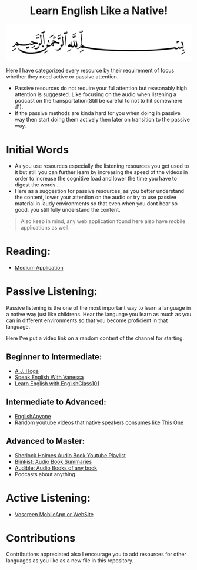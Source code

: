 <h1 align="center">Learn English Like a Native!</h1>

![](start_of_everything.png)

Here I have categorized every resource by their requirement of focus whether they need active or passive attention.
 * Passive resources do not require your ful attention but reasonably high attention is suggested. Like focusing on the audio when listening a podcast on the transportation(Still be careful to not to hit somewhere :P).
 * If the passive methods are kinda hard for you when doing in passive way then start doing them actively then later on transition to the passive way.

# Initial Words
 * As you use resources especially the listening resources you get used to it but still you can further learn by increasing the speed of the videos in order to increase the cognitive load and lower the time you have to digest the words .
 * Here as a suggestion for passive resources, as you better understand the content, lower your attention on the audio or try to use passive material in laudy environments so that even when you dont hear so good, you still fully understand the content.
 
> Also keep in mind, any web application found here also have mobile applications as well.

# Reading:
* [Medium Application](https://medium.com/)

# Passive Listening: 
Passive listening is the one of the most important way to learn a language in a native way just like childrens. Hear the language you learn as much as you can in different environments so that you become proficient in that language. 

Here I've put a video link on a random content of the channel for starting.

## Beginner to Intermediate:
* [A.J. Hoge](https://www.youtube.com/watch?v=oQRXMK0wk3M)
* [Speak English With Vanessa](https://www.youtube.com/watch?v=lhFU5H5KPFE)
* [Learn English with EnglishClass101](https://www.youtube.com/watch?v=QTJ02h7uiXs)

## Intermediate to Advanced:
* [EnglishAnyone](https://www.youtube.com/playlist?list=PL2kbn2ZkwlUsQa2R23nfQkHqsyNMCk7rL)
* Random youtube videos that native speakers consumes like [This One](https://www.youtube.com/watch?v=7d16CpWp-ok)

## Advanced to Master:
* [Sherlock Holmes Audio Book Youtube Playlist](https://www.youtube.com/playlist?list=PLtvR3WxcinCrssK4rbVTOiWQqfsEYG6yB)
* [<Paid>Blinkist: Audio Book Summaries](https://www.blinkist.com/)
* [Audible: Audio Books of any book](https://www.audible.com/)
* Podcasts about anything.

# Active Listening:
* [Voscreen MobileApp or WebSite](https://www.voscreen.com/)


# Contributions 
Contributions appreciated also I encourage you to add resources for other languages as you like as a new file in this repository.
